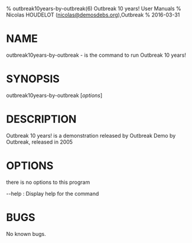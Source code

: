 % outbreak10years-by-outbreak(6) Outbreak 10 years! User Manuals
% Nicolas HOUDELOT (nicolas@demosdebs.org),Outbreak
% 2016-03-31

# NAME
outbreak10years-by-outbreak - is the command to run Outbreak 10 years! 

# SYNOPSIS
outbreak10years-by-outbreak [*options*]

# DESCRIPTION
Outbreak 10 years!  is a demonstration released by Outbreak
Demo by Outbreak, released in 2005

# OPTIONS
there is no options to this program

\--help
:   Display help for the command


# BUGS
No known bugs.
